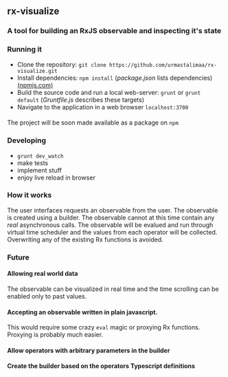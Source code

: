 ## rx-visualize

### A tool for building an RxJS observable and inspecting it's state 

### Running it

* Clone the repository: `git clone https://github.com/urmastalimaa/rx-visualize.git`
* Install dependencies: `npm install` (*package.json* lists dependencies) [(npmjs.com)](https://www.npmjs.com/)
* Build the source code and run a local web-server: `grunt` or `grunt default` (*Gruntfile.js* describes these targets)
* Navigate to the application in a web browser `localhost:3700`

####
  The project will be soon made available as a package on `npm`

### Developing
* `grunt dev_watch`
* make tests
* implement stuff
* enjoy live reload in browser


### How it works

The user interfaces requests an observable from the user.
The observable is created using a builder.
The observable cannot at this time contain any *real* asynchronous calls.
The observable will be evalued and run through virtual time scheduler and the 
values from each operator will be collected.
Overwriting any of the existing Rx functions is avoided.


### Future

#### Allowing real world data

The observable can be visualized in real time
and the time scrolling can be enabled only to past values.

#### Accepting an observable written in plain javascript.

This would require some crazy `eval` magic or proxying Rx functions.
Proxying is probably much easier.


#### Allow operators with arbitrary parameters in the builder

#### Create the builder based on the operators Typescript definitions
